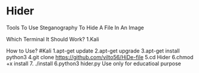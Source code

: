 # Hider
Tools To Use Steganography To Hide A File In An Image

Which Terminal It Should Work?
1.Kali

How to Use?
#Kali
1.apt-get update
2.apt-get upgrade
3.apt-get install python3
4.git clone https://github.com/vilto56/HiDe-file
5.cd Hider
6.chmod +x install
7. ./install
6.python3 hider.py
Use only for educatioal purpose

